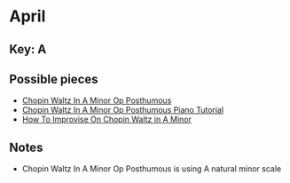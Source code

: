 # April

## Key: A

## Possible pieces
* [Chopin Waltz In A Minor Op Posthumous](https://youtu.be/eN5z1mu6j4M?si=GWYtqUbGt_574Enw)
* [Chopin Waltz In A Minor Op Posthumous Piano Tutorial](https://youtu.be/acbcfcnDfN8?si=F64cXP2yCpu3wRZ2)
* [How To Improvise On Chopin Waltz in A Minor](https://youtu.be/w6--_jaZlas?si=CwSTXVpLvv4lkrCq)

## Notes
* Chopin Waltz In A Minor Op Posthumous is using A natural minor scale